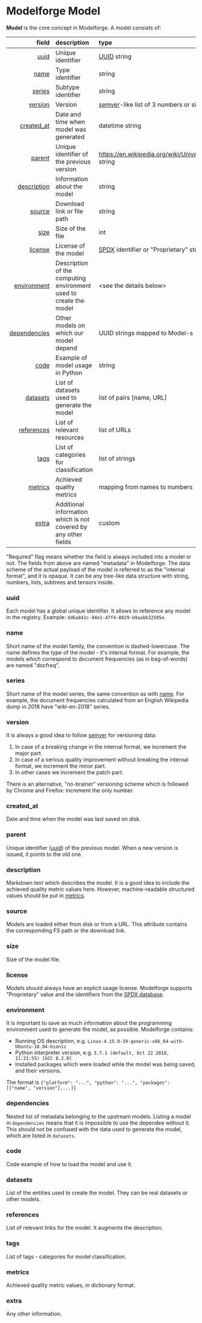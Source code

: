 # Modelforge Model

**Model** is the core concept in Modelforge. A model consists of:

|                         field | description                                 | type   | required? |
|------------------------------:|:--------------------------------------------|:-------|:----------|
|                 [uuid](#uuid) | Unique identifier                           | [UUID](https://en.wikipedia.org/wiki/Universally_unique_identifier) string | yes |
|                 [name](#name) | Type identifier                             | string | yes |
|             [series](#series) | Subtype identifier                          | string | yes |
|           [version](#version) | Version                                     | [semver](https://semver.org)-like list of 3 numbers or single number | yes |
|     [created_at](#created_at) | Date and time when model was generated      | datetime string | yes |
|             [parent](#parent) | Unique identifier of the previous version   | https://en.wikipedia.org/wiki/Universally_unique_identifier) string | yes |
|   [description](#description) | Information about the model                 | string | yes |
|             [source](#source) | Download link or file path                  | string | yes |
|                 [size](#size) | Size of the file                            | int    | yes |
|           [license](#license) | License of the model                        | [SPDX](https://spdx.org/licenses/) identifier or "Proprietary" string | yes |
|   [environment](#environment) | Description of the computing environment used to create the model | \<see the details below\> | yes |
| [dependencies](#dependencies) | Other models on which our model depend      | UUID strings mapped to Model-s | no |
|                 [code](#code) | Example of model usage in Python            | string | no |
|         [datasets](#datasets) | List of datasets used to generate the model | list of pairs \[name, URL\] | no |
|     [references](#references) | List of relevant resources                  | list of URLs | no |
|                 [tags](#tags) | List of categories for classification       | list of strings | no |
|           [metrics](#metrics) | Achieved quality metrics                    | mapping from names to numbers | no |
|               [extra](#extra) | Additional information which is not covered by any other fields | custom | no |

"Required" flag means whether the field is always included into a model or not.
The fields from above are named "metadata" in Modelforge.
The data scheme of the actual payload of the model is referred to as the "internal format", and it is opaque.
It can be any tree-like data structure with string, numbers, lists, subtrees and tensors inside.

### uuid

Each model has a global unique identifier. It allows to reference any model in the registry.
Example: `dd6a841c-94e1-47f4-8029-b9aabb32505e`.

### name

Short name of the model family, the convention is dashed-lowercase. The name defines the *type*
of the model - it's internal format. For example, the models
which correspond to document frequencies (as in bag-of-words) are named "docfreq".

### series

Short name of the model series, the same convention as with [name](#name). For example,
the document frequencies calculated from an English Wikipedia dump in 2018 have "wiki-en-2018" series.

### version

It is always a good idea to follow [semver](https://semver.org) for versioning data:

1. In case of a breaking change in the internal format, we increment the major part.
2. In case of a serious quality improvement without breaking the internal format, we increment the minor part.
3. In other cases we increment the patch part.

There is an alternative, "no-brainer" versioning scheme which is followed by Chrome and Firefox: increment the only number.

### created_at

Date and time when the model was last saved on disk.

### parent

Unique identifier ([uuid](#uuid)) of the previous model. When a new version is issued, it points
to the old one.

### description

Markdown text which describes the model. It is a good idea to include the achieved quality metric values here.
However, machine-readable structured values should be put in [metrics](#metrics).

### source

Models are loaded either from disk or from a URL. This attribute contains the corresponding FS path
or the download link.

### size

Size of the model file.

### license

Models should always have an explicit usage license. Modelforge supports "Proprietary" value
and the identifiers from the [SPDX database](https://spdx.org/licenses/).

### environment

It is important to save as much information about the programming environment used to generate
the model, as possible. Modelforge contains:

* Running OS description, e.g. `Linux-4.15.0-39-generic-x86_64-with-Ubuntu-18.04-bionic`
* Python interpreter version, e.g. `3.7.1 (default, Oct 22 2018, 11:21:55) [GCC 8.2.0]`
* Installed packages which were loaded while the model was being saved, and their versions.

The format is `{"platform": "...", "python": "...", "packages": [["name", "version"],...]}`

### dependencies

Nested list of metadata belonging to the upstream models. Listing a model in `dependencies` means
that it is impossible to use the dependee without it. This should not be confused with
the data used to generate the model, which are listed in `datasets`.

### code

Code example of how to load the model and use it.

### datasets

List of the entities used to create the model. They can be real datasets or other models.

### references

List of relevant links for the model. It augments the description.

### tags

List of tags - categories for model classification.

### metrics

Achieved quality metric values, in dictionary format.

### extra

Any other information.
 